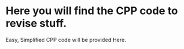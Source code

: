 # Here you will find the CPP code to revise stuff.
<p> Easy, Simplified CPP code will be provided Here.</p>

